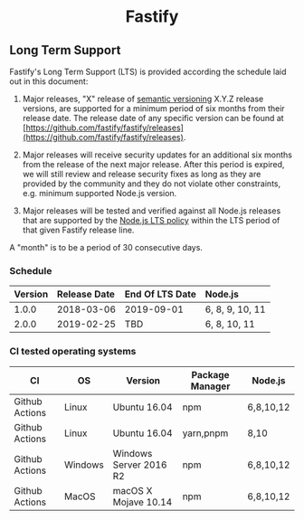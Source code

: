 <h1 align="center">Fastify</h1>

<a name="lts"></a>

## Long Term Support

Fastify's Long Term Support (LTS) is provided according the schedule laid
out in this document:

1. Major releases, "X" release of [semantic versioning][semver] X.Y.Z release
   versions, are supported for a minimum period of six months from their release
   date. The release date of any specific version can be found at
   [https://github.com/fastify/fastify/releases](https://github.com/fastify/fastify/releases).

1. Major releases will receive security updates for an additional six months
   from the release of the next major release. After this period is expired,
   we will still review and release security fixes as long as they are
   provided by the community and they do not violate other constraints,
   e.g. minimum supported Node.js version.

1. Major releases will be tested and verified against all Node.js
   releases that are supported by the
   [Node.js LTS policy](https://github.com/nodejs/Release) within the
   LTS period of that given Fastify release line.

A "month" is to be a period of 30 consecutive days.

[semver]: https://semver.org/

<a name="lts-schedule"></a>

### Schedule

| Version | Release Date | End Of LTS Date | Node.js         |
| :------ | :----------- | :-------------- | :-------------- |
| 1.0.0   | 2018-03-06   | 2019-09-01      | 6, 8, 9, 10, 11 |
| 2.0.0   | 2019-02-25   | TBD             | 6, 8, 10, 11    |

<a name="supported-os"></a>

### CI tested operating systems

| CI             | OS      | Version                | Package Manager           | Node.js   |
|----------------|---------|------------------------|---------------------------|-----------|
| Github Actions | Linux   | Ubuntu 16.04           | npm                       | 6,8,10,12 |
| Github Actions | Linux   | Ubuntu 16.04           | yarn,pnpm                 | 8,10      |
| Github Actions | Windows | Windows Server 2016 R2 | npm                       | 6,8,10,12 |
| Github Actions | MacOS   | macOS X Mojave 10.14   | npm                       | 6,8,10,12 |
